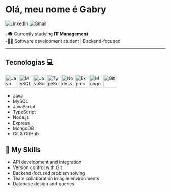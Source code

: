 # Olá, meu nome é Gabry

[![LinkedIn](https://img.shields.io/badge/LinkedIn-Perfil-blue?logo=linkedin&style=flat-square)](https://www.linkedin.com/in/gmfsouza)
[![Gmail](https://img.shields.io/badge/Gmail-seuemail@gmail.com-purple?logo=gmail&style=flat-square)](mailto:gabryel.macedo13@gmail.com)

-🎓 Currently studying **IT Management**  
-👨‍💻 Software development student | Backend-focused  

---

## Tecnologias 💻

<p>
  <img src="https://cdn.jsdelivr.net/gh/devicons/devicon/icons/java/java-original.svg" height="40" alt="Java"/>
  <img src="https://cdn.jsdelivr.net/gh/devicons/devicon/icons/mysql/mysql-original.svg" height="40" alt="MySQL"/>
  <img src="https://cdn.jsdelivr.net/gh/devicons/devicon/icons/javascript/javascript-original.svg" height="40" alt="JavaScript"/>
  <img src="https://cdn.jsdelivr.net/gh/devicons/devicon/icons/typescript/typescript-original.svg" height="40" alt="TypeScript"/>
  <img src="https://cdn.jsdelivr.net/gh/devicons/devicon/icons/nodejs/nodejs-original.svg" height="40" alt="Node.js"/>
  <img src="https://cdn.jsdelivr.net/gh/devicons/devicon/icons/express/express-original.svg" height="40" alt="Express"/>
  <img src="https://cdn.jsdelivr.net/gh/devicons/devicon/icons/mongodb/mongodb-original.svg" height="40" alt="MongoDB"/>
  <img src="https://cdn.jsdelivr.net/gh/devicons/devicon/icons/git/git-original.svg" height="40" alt="Git"/>
</p>

- Java  
- MySQL  
- JavaScript  
- TypeScript  
- Node.js  
- Express  
- MongoDB  
- Git & GitHub  


## 🚀 My Skills

- API development and integration  
- Version control with Git  
- Backend-focused problem solving  
- Team collaboration in agile environments  
- Database design and queries  
